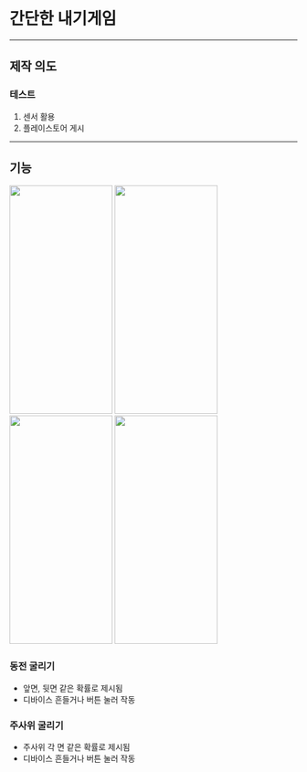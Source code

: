# 간단한 내기게임

___
## 제작 의도
### 테스트
1. 센서 활용
2. 플레이스토어 게시
___

## 기능
<div overflow-x="scroll">
  <img src="https://user-images.githubusercontent.com/75599138/160237189-f776ba13-9134-433c-9b39-221a7fdb213d.jpg" width="180"  height="400"/>
  <img src="https://user-images.githubusercontent.com/75599138/160237192-efb5b195-76c5-48ce-b915-303f22ae1b4a.jpg" width="180"  height="400"/>
  <img src="https://user-images.githubusercontent.com/75599138/160237193-7d68f597-7fd4-4e56-bb6c-6989ac67183c.jpg" width="180"  height="400"/>
  <img src="https://user-images.githubusercontent.com/75599138/160237190-27cef93c-5abb-46fe-b540-a51d3b135ba6.jpg" width="180"  height="400"/> 
</div>

### 동전 굴리기
  + 앞면, 뒷면 같은 확률로 제시됨
  + 디바이스 흔들거나 버튼 눌러 작동
### 주사위 굴리기
  + 주사위 각 면 같은 확률로 제시됨
  + 디바이스 흔들거나 버튼 눌러 작동
